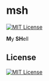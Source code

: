 # msh

[![MIT License](https://img.shields.io/badge/license-MIT-blue.svg?style=flat)](./LICENSE)

**M**y **SH**ell

## License

[![MIT License](https://img.shields.io/badge/license-MIT-blue.svg?style=flat)](./LICENSE)
